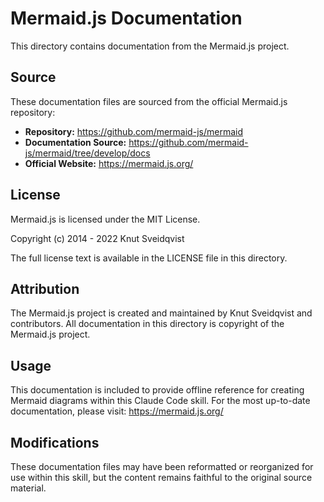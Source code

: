 # Mermaid.js Documentation

This directory contains documentation from the Mermaid.js project.

## Source

These documentation files are sourced from the official Mermaid.js repository:
- **Repository:** https://github.com/mermaid-js/mermaid
- **Documentation Source:** https://github.com/mermaid-js/mermaid/tree/develop/docs
- **Official Website:** https://mermaid.js.org/

## License

Mermaid.js is licensed under the MIT License.

Copyright (c) 2014 - 2022 Knut Sveidqvist

The full license text is available in the LICENSE file in this directory.

## Attribution

The Mermaid.js project is created and maintained by Knut Sveidqvist and contributors.
All documentation in this directory is copyright of the Mermaid.js project.

## Usage

This documentation is included to provide offline reference for creating Mermaid diagrams
within this Claude Code skill. For the most up-to-date documentation, please visit:
https://mermaid.js.org/

## Modifications

These documentation files may have been reformatted or reorganized for use within this
skill, but the content remains faithful to the original source material.
